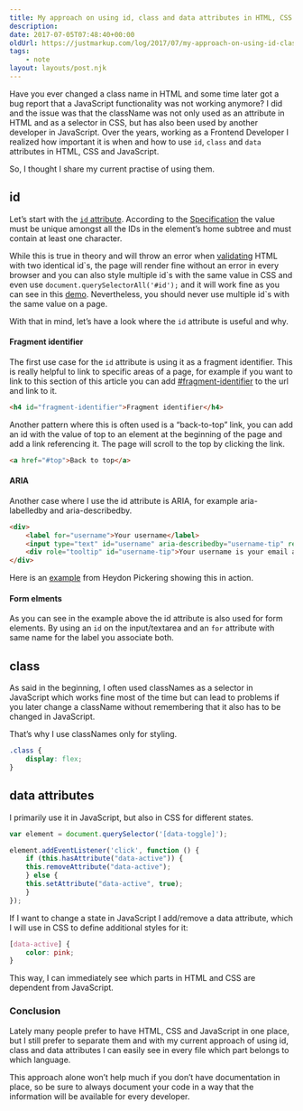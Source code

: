 ```yaml
---
title: My approach on using id, class and data attributes in HTML, CSS and JavaScript
description: 
date: 2017-07-05T07:48:40+00:00
oldUrl: https://justmarkup.com/log/2017/07/my-approach-on-using-id-class-and-data-attributes-in-html-css-and-javascript/
tags:
    - note
layout: layouts/post.njk
---
```


Have you ever changed a class name in HTML and some time later got a bug report that a JavaScript functionality was not working anymore? I did and the issue was that the className was not only used as an attribute in HTML and as a selector in CSS, but has also been used by another developer in JavaScript. Over the years, working as a Frontend Developer I realized how important it is when and how to use `id`, `class` and `data` attributes in HTML, CSS and JavaScript.

So, I thought I share my current practise of using them.  

id
--

Let’s start with the [`id` attribute](https://developer.mozilla.org/en/docs/Web/HTML/Global_attributes/id). According to the [Specification](https://www.w3.org/TR/html5/dom.html#the-id-attribute) the value must be unique amongst all the IDs in the element’s home subtree and must contain at least one character.

While this is true in theory and will throw an error when [validating](https://validator.nu/) HTML with two identical id\`s, the page will render fine without an error in every browser and you can also style multiple id\`s with the same value in CSS and even use `document.querySelectorAll('#id');` and it will work fine as you can see in this [demo](http://jsbin.com/fewaziq/edit?html,css,js,output). Nevertheless, you should never use multiple id\`s with the same value on a page.

With that in mind, let’s have a look where the `id` attribute is useful and why.

#### Fragment identifier

The first use case for the `id` attribute is using it as a fragment identifier. This is really helpful to link to specific areas of a page, for example if you want to link to this section of this article you can add [#fragment-identifier](#fragment-identifier) to the url and link to it.

``` html
<h4 id="fragment-identifier">Fragment identifier</h4>
```

Another pattern where this is often used is a “back-to-top” link, you can add an id with the value of top to an element at the beginning of the page and add a link referencing it. The page will scroll to the top by clicking the link.

``` html
<a href="#top">Back to top</a>
```

#### ARIA

Another case where I use the id attribute is ARIA, for example aria-labelledby and aria-describedby.

``` html
<div>
    <label for="username">Your username</label>
    <input type="text" id="username" aria-describedby="username-tip" required>
    <div role="tooltip" id="username-tip">Your username is your email address</div>
</div>
```

Here is an [example](http://heydonworks.com/practical_aria_examples/#input-tooltip) from Heydon Pickering showing this in action.

#### Form elments

As you can see in the example above the id attribute is also used for form elements. By using an `id` on the input/textarea and an `for` attribute with same name for the label you associate both.

class
-----

As said in the beginning, I often used classNames as a selector in JavaScript which works fine most of the time but can lead to problems if you later change a className without remembering that it also has to be changed in JavaScript.

That’s why I use classNames only for styling.

``` css
.class {
    display: flex;
}
```

data attributes
---------------

I primarily use it in JavaScript, but also in CSS for different states.

``` js
var element = document.querySelector('[data-toggle]');

element.addEventListener('click', function () {
    if (this.hasAttribute("data-active")) {
    this.removeAttribute("data-active");
    } else {
    this.setAttribute("data-active", true);
    }
});
```

If I want to change a state in JavaScript I add/remove a data attribute, which I will use in CSS to define additional styles for it:

``` css
[data-active] {
    color: pink;
}
```

This way, I can immediately see which parts in HTML and CSS are dependent from JavaScript.

### Conclusion

Lately many people prefer to have HTML, CSS and JavaScript in one place, but I still prefer to separate them and with my current approach of using id, class and data attributes I can easily see in every file which part belongs to which language.

This approach alone won’t help much if you don’t have documentation in place, so be sure to always document your code in a way that the information will be available for every developer.